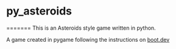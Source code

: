 # py_asteroids
=======
This is an Asteroids style game written in python.

A game created in pygame following the instructions on [boot.dev](https://www.boot.dev/)
